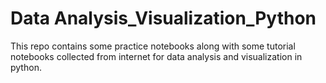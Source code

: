 # Data Analysis_Visualization_Python
 
This repo contains some practice notebooks along with some tutorial notebooks collected from internet for data analysis and visualization in python.
